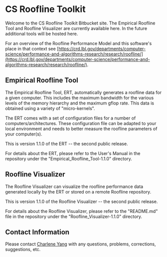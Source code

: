 # CS Roofline Toolkit  #

Welcome to the CS Roofline Toolkit Bitbucket site.  The Empirical Roofline Tool and Roofline Visualizer are currently available here.
In the future additional tools will be hosted here.  

For an overview of the Roofline Performance Model and this software's place in that context see
[https://crd.lbl.gov/departments/computer-science/performance-and-algorithms-research/research/roofline/](https://crd.lbl.gov/departments/computer-science/performance-and-algorithms-research/research/roofline/).

## Empirical Roofline Tool ##

The Empirical Roofline Tool, ERT, automatically generates a roofline data
for a given computer.  This includes the maximum bandwidth for the various
levels of the memory hierarchy and the maximum gflop rate.  This data is
obtained using a variety of "micro-kernels".

The ERT comes with a set of configuration files for a number of
computers/architectures.  These configuration file can be adapted to your
local environment and needs to better measure the roofline parameters of
your computer(s).

This is version 1.1.0 of the ERT -- the second public release.

For details about the ERT, please refer to the User's Manual in the
repository under the "Empirical_Roofline_Tool-1.1.0" directory.

## Roofline Visualizer ##

The Roofline Visualizer can visualize the roofline performance data
generated locally by the ERT or stored on a remote Roofline repository.

This is version 1.1.0 of the Roofline Visualizer -- the second public release.

For details about the Roofline Visualizer, please refer to the "README.md"
file in the repository under the "Roofline_Visualizer-1.1.0" directory.

## Contact Information ##

Please contact [Charlene Yang](mailto:CJYang@lbl.gov) with any questions, problems, corrections, suggestions, etc.
